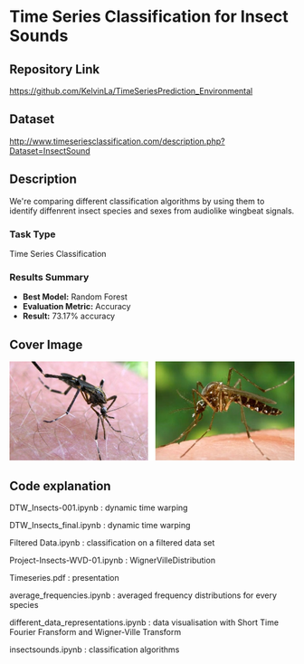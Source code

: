 # Time Series Classification for Insect Sounds

## Repository Link

https://github.com/KelvinLa/TimeSeriesPrediction_Environmental

## Dataset

http://www.timeseriesclassification.com/description.php?Dataset=InsectSound

## Description

We're comparing different classification algorithms by using them to identify diffenrent insect species and sexes from audiolike wingbeat signals.

### Task Type

Time Series Classification

### Results Summary

- **Best Model:** Random Forest
- **Evaluation Metric:** Accuracy
- **Result:** 73.17% accuracy

## Cover Image

![Project Cover Image](CoverImage/InsectSound.jpg)

## Code explanation

DTW_Insects-001.ipynb : dynamic time warping

DTW_Insects_final.ipynb : dynamic time warping

Filtered Data.ipynb : classification on a filtered data set

Project-Insects-WVD-01.ipynb : WignerVilleDistribution

Timeseries.pdf : presentation

average_frequencies.ipynb : averaged frequency distributions for every species

different_data_representations.ipynb : data visualisation with Short Time Fourier Fransform and Wigner-Ville Transform

insectsounds.ipynb : classification algorithms




